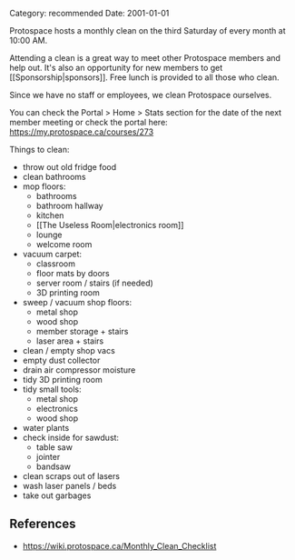 Category: recommended
Date: 2001-01-01

Protospace hosts a monthly clean on the third Saturday of every month at 10:00 AM.

Attending a clean is a great way to meet other Protospace members and help out. It's also an opportunity for new members to get [[Sponsorship|sponsors]]. Free lunch is provided to all those who clean.

Since we have no staff or employees, we clean Protospace ourselves.

You can check the Portal > Home > Stats section for the date of the next member meeting or check the portal here:  
 <https://my.protospace.ca/courses/273>

Things to clean:

- throw out old fridge food
- clean bathrooms
- mop floors:
	- bathrooms
	- bathroom hallway
	- kitchen
	- [[The Useless Room|electronics room]]
	- lounge
	- welcome room
- vacuum carpet:
	- classroom
	- floor mats by doors
	- server room / stairs (if needed)
	- 3D printing room
- sweep / vacuum shop floors:
	- metal shop
	- wood shop
	- member storage + stairs
	- laser area + stairs
- clean / empty shop vacs
- empty dust collector
- drain air compressor moisture
- tidy 3D printing room
- tidy small tools:
	- metal shop
	- electronics
	- wood shop
- water plants
- check inside for sawdust:
	- table saw
	- jointer
	- bandsaw
- clean scraps out of lasers
- wash laser panels / beds
- take out garbages

## References

- <https://wiki.protospace.ca/Monthly_Clean_Checklist>
